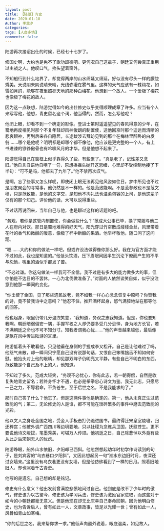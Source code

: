 ```yaml
---
layout: post
title: 【陆范】青史
date: 2020-01-18
Author: 李熏夕
categories: 
tags: [人自多情]
comments: false
--- 
```


陆游再次接诏出仕的时候，已经七十七岁了。

修国史啊，大约也是免不了歌功颂德吧。更何况自己这辈子，朝廷又何尝真正重用过主战之人。他叹口气，抬头望着窗外。

不知船行到什么地界了，却觉得两岸的山水绵延又绵延，好似没有尽头一样的朦胧秀美。天说阴未阴说晴未晴，光线弥漫在雾气里。这样的天气应该有一株梅花，如雪如月的，能够在夜里照亮天地的那种白梅花。他想到一个故人，一个爱极了梅花也像极了梅花的故人。

因为这一点联想，陆游觉得如今的出仕修史似乎变得顺理成章了许多。应当有个人来写写他，他想，青史留名这个词，他当得的。然而，怎么写他呢？

他闭上眼，却看不到一个确定的影像。登进士第时遥遥望见的春风得意的少年，在蜀地再度相见时那个不复年轻却风神俊朗的制置使，送他回京时那个遥远而清晰的悲哀眼神，再到后来各自隐居，长途跋涉去拜访见到的那个在梅林里醉卧的白发翁.......哪个是他呢？明明都是却哪个都不像他，他应该是更完整的一个人，有上书进谏的铮铮傲骨也有吟啸风月的才华。但是他想不起来了。

陆游觉得自己在窗框上似乎靠得久了些，有些累了。“真是老了，记性差又念旧。”他自言自语地自嘲了一句，原想摇摇头抛开这思绪，心里却不受控制地接了下半句：“可不是吗，他都去了九年了。”他不禁再次叹气。

是啊，忘了些事又怎么样呢，即使闭上眼无法再见他风姿如往日，梦中所见也不过是朋友聚会的寻常事，他仍然是不一样的。他是范致能啊。不是范参政也不是范文穆，只是范致能，是他的文字交，是知他不拘礼法也温柔包容的上司，是他这辈子仅有的那个知己。评价他的话，大可以说得重些。

不过话再说回来，当年自己与他，也是聊过这样的话题的吧。


“务观，若你是这管内制置使，你会做些什么？”范成大公事已毕，换了常服与他二人在府内对饮。那日是蜀地难得的好天气，阳光穿过竹帘散成缕缕金丝，风里带着花叶的香气和微醺的暖意，像极了杯中新酿的果酒。他举杯敬他，随口问了这问题。

“嗯.......大约和你的做法一样吧，但或许没法做得像你那么好。我在为官方面才能不过如此，我也是知道的。”他低头饮酒，压下眉眼间因半生沉沦下僚而产生的不平与怨愤，嘴里的酒似乎都发了苦。

“不必过谦。你这句做法一样我可不全信。我不过是有多大的能力做多大的事，但你怕是不达目的不罢休，一心为北伐做准备了。”对面的人依然谈笑自如，似乎没注意到他那一瞬间的变化。

“你出使了金国，见了那些遗民故老，竟不如我一样心心念念恢复中原吗？你赞我的诗，竟不赞我诗中之意吗？”他忍不住，推开酒杯起身，怒气满腔地站在那等他的回答。

他也起身，眼里仍带几分温煦笑意，“我知道，务观之志我知道。但是，你也要知我啊。朝廷暗弱偏安一隅，手握军权之人却仍要多受几分忌惮，身为地方长官，若不满朝廷之命也不可不知分寸。知我者谓我心忧.......”他的声音越来越低，最后像是飘在风中传进陆游的耳里。

陆游低着头不敢看他，只见他垂在身侧的手握成拳又松开。自己是让他难过了吗，他怒气未散，却一瞬间只宁愿自己没有说那句话，又恨自己笨嘴拙舌不知如何安慰。他抬头对上他的眼睛，却见那双眸子仍明亮又平静，有些自己不明白的东西。范致能是个自己及不上的人，他知道。

不知过了多久，范成大轻笑，“务观不必忧心，你有此志，若一朝得偿，自然是收复失地青史留名；若终身怀才不遇，也必是拳拳忠心诗文为鉴。我无此志，只愿尽一己之力，不辱君命，不负苍生。至于后世之名，不是我能求的了。”


那时自己答了什么？他忘了。但是这两件事他是确定的。第一，他从未真正生过范致能的气；第二，无论修史的人是谁，都不可能在琐碎繁多的事件中磨去范致能的光彩。

他以文人之身赴金国之地，受金人手板击打仍跪进国书，最终得迁宋皇室陵寝，归还梓宫；他被外调广西四川等边境要地，只以社稷为念练兵卫国，抚慰苍生。更不要说他诗文峻拔，笔墨秀美，可堪万人传颂。他初逝之日，自己除悲悼以外竟有些从此之后宋朝无人的忧虑。

陆游睁眼，船外山水依旧，夕阳却已西斜。他忽然想起幼年时初学作诗读到的句子，是刘宾客的“乌衣巷口夕阳斜”，又因此想起另一句“淮水东边旧时月，夜深还过女墙来。”这里没有乌衣巷更没有女墙，但是他仿佛看到了一样的日月。照着旧地旧人，却也照着千古青史。

他写的是遗忘，自己想的却是铭记。

修史有什么意义？他出发前曾满腔悲愤地问过自己。他到底是改不了少年时的傲气，修史该为以古鉴今，修史该为学习兵法，修史该为激励官家进取，而这些对于如今的小朝廷都毫无意义。但是他现在却无比庆幸自己奉命回朝，因为他明白修史，也为告诉后人，曾有如此一人，文章政事，皆足以光耀一世；曾有如此一人，风骨如青山如寒梅。

“你的后世之名，我来帮你求一求。”他低声向窗外说着，眼底温柔，如见故人。
